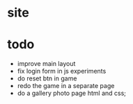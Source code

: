 # site
# todo

- improve main layout
- fix login form in js experiments
- do reset btn in game
- redo the game in a separate page
- do a gallery photo page html and css;